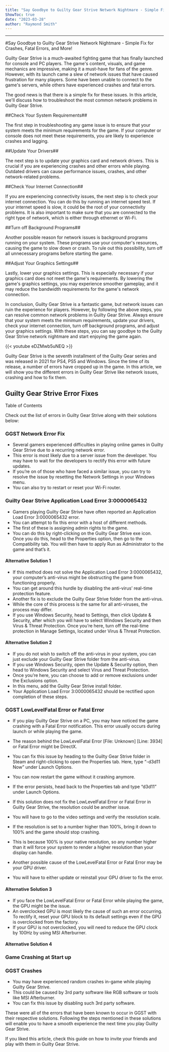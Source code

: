 ```yaml
---
title: "Say Goodbye to Guilty Gear Strive Network Nightmare - Simple Fix for Crashes, Fatal Errors, and More!"
ShowToc: true 
date: "2023-03-28"
author: "Raymond Smith"
---
```

*****
#Say Goodbye to Guilty Gear Strive Network Nightmare - Simple Fix for Crashes, Fatal Errors, and More!

Guilty Gear Strive is a much-awaited fighting game that has finally launched for console and PC players. The game's content, visuals, and game mechanics are impressive, making it a must-have for fans of the genre. However, with its launch came a slew of network issues that have caused frustration for many players. Some have been unable to connect to the game's servers, while others have experienced crashes and fatal errors.

The good news is that there is a simple fix for these issues. In this article, we'll discuss how to troubleshoot the most common network problems in Guilty Gear Strive.

##Check Your System Requirements##

The first step in troubleshooting any game issue is to ensure that your system meets the minimum requirements for the game. If your computer or console does not meet these requirements, you are likely to experience crashes and lagging.

##Update Your Drivers##

The next step is to update your graphics card and network drivers. This is crucial if you are experiencing crashes and other errors while playing. Outdated drivers can cause performance issues, crashes, and other network-related problems.

##Check Your Internet Connection##

If you are experiencing connectivity issues, the next step is to check your internet connection. You can do this by running an internet speed test. If your internet speed is slow, it could be the root of your connectivity problems. It is also important to make sure that you are connected to the right type of network, which is either through ethernet or Wi-Fi.

##Turn off Background Programs##

Another possible reason for network issues is background programs running on your system. These programs use your computer's resources, causing the game to slow down or crash. To rule out this possibility, turn off all unnecessary programs before starting the game.

##Adjust Your Graphics Settings##

Lastly, lower your graphics settings. This is especially necessary if your graphics card does not meet the game's requirements. By lowering the game's graphics settings, you may experience smoother gameplay, and it may reduce the bandwidth requirements for the game's network connection.

In conclusion, Guilty Gear Strive is a fantastic game, but network issues can ruin the experience for players. However, by following the above steps, you can resolve common network problems in Guilty Gear Strive. Always ensure that your system meets the minimum requirements, update your drivers, check your internet connection, turn off background programs, and adjust your graphics settings. With these steps, you can say goodbye to the Guilty Gear Strive network nightmare and start enjoying the game again.

{{< youtube eDZMwb5uNEQ >}} 



Guilty Gear Strive is the seventh installment of the Guilty Gear series and was released in 2021 for PS4, PS5 and Windows. Since the time of its release, a number of errors have cropped up in the game. In this article, we will show you the different errors in Guilty Gear Strive like network issues, crashing and how to fix them.
 
## Guilty Gear Strive Error Fixes
 

 
Table of Contents
 
Check out the list of errors in Guilty Gear Strive along with their solutions below:
 
### GGST Network Error Fix
 
- Several gamers experienced difficulties in playing online games in Guilty Gear Strive due to a recurring network error.
 - This error is most likely due to a server issue from the developer. You may have to wait for the developers to rectify this error with future updates.
 - If you’re on of those who have faced a similar issue, you can try to resolve the issue by resetting the Network Settings in your Windows menu.
 - You can also try to restart or reset your Wi-Fi router.

 
### Guilty Gear Strive Application Load Error 3:0000065432
 
- Gamers playing Guilty Gear Strive have often reported an Application Load Error 3:0000065432 error.
 - You can attempt to fix this error with a host of different methods.
 - The first of these is assigning admin rights to the game.
 - You can do this by right-clicking on the Guilty Gear Strive exe icon. Once you do this, head to the Properties option, then go to the Compatibility tab. You will then have to apply Run as Administrator to the game and that’s it.

 
#### Alternative Solution 1
 
- If this method does not solve the Application Load Error 3:0000065432, your computer’s anti-virus might be obstructing the game from functioning properly.
 - You can get around this hurdle by disabling the anti-virus’ real-time protection feature.
 - Another fix is to exclude the Guilty Gear Strive folder from the anti-virus.
 - While the core of this process is the same for all anti-viruses, the process may differ.
 - If you use Windows Security, head to Settings, then click Update & Security, after which you will have to select Windows Security and then Virus & Threat Protection. Once you’re here, turn off the real-time protection in Manage Settings, located under Virus & Threat Protection.

 
#### Alternative Solution 2
 
- If you do not wish to switch off the anti-virus in your system, you can just exclude your Guilty Gear Strive folder from the anti-virus.
 - If you use Windows Security, open the Update & Security option, then head to Windows Security and select Virus and Threat Protection.
 - Once you’re here, you can choose to add or remove exclusions under the Exclusions option.
 - In this menu, add the Guilty Gear Strive install folder.
 - Your Application Load Error 3:0000065432 should be rectified upon completion of these steps.

 
### GGST LowLevelFatal Error or Fatal Error
 
- If you play Guilty Gear Strive on a PC, you may have noticed the game crashing with a Fatal Error notification. This error usually occurs during launch or while playing the game.
 - The reason behind the LowLevelFatal Error [File: Unknown] [Line: 3934] or Fatal Error might be DirectX.
 - You can fix this issue by heading to the Guilty Gear Strive folder in Steam and right-clicking to open the Properties tab. Here, type “-d3d11 Now” under Launch Options.
 - You can now restart the game without it crashing anymore.
 - If the error persists, head back to the Properties tab and type “d3d11” under Launch Options.

 
- If this solution does not fix the LowLevelFatal Error or Fatal Error in Guilty Gear Strive, the resolution could be another issue.
 - You will have to go to the video settings and verify the resolution scale.
 - If the resolution is set to a number higher than 100%, bring it down to 100% and the game should stop crashing.
 - This is because 100% is your native resolution, so any number higher than it will force your system to render a higher resolution than your display can handle.

 
- Another possible cause of the LowLevelFatal Error or Fatal Error may be your GPU driver.
 - You will have to either update or reinstall your GPU driver to fix the error.

 
#### Alternative Solution 3
 
- If you face the LowLevelFatal Error or Fatal Error while playing the game, the GPU might be the issue.
 - An overclocked GPU is most likely the cause of such an error occurring. To rectify it, reset your GPU block to its default settings even if the GPU is overclocked from the factory.
 - If your GPU is not overclocked, you will need to reduce the GPU clock by 100Hz by using MSI Afterburner.

 
#### Alternative Solution 4
 
### Game Crashing at Start up
 
### GGST Crashes
 
- You may have experienced random crashes in-game while playing Guilty Gear Strive.
 - This could be caused by 3rd party software like RGB software or tools like MSI Afterburner.
 - You can fix this issue by disabling such 3rd party software.

 
These were all of the errors that have been known to occur in GGST with their respective solutions. Following the steps mentioned in these solutions will enable you to have a smooth experience the next time you play Guilty Gear Strive.
 
If you liked this article, check this guide on how to invite your friends and play with them in Guilty Gear Strive.




